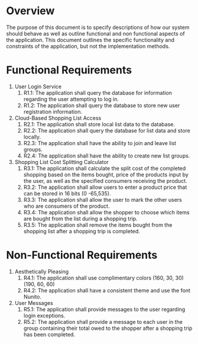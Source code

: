 # Overview
The purpose of this document is to specify descriptions of how our system should behave as well as outline functional and non functional aspects of the application. This document outlines the specific functionality and constraints of the application, but not the implementation methods. 

# Functional Requirements
1. User Login Service
    1. R1.1: The application shall query the database for information regarding the user attempting to log in.
    1. R1.2: The application shall query the database to store new user registration information.
1. Cloud-Based Shopping List Access
    1. R2.1: The application shall store local list data to the database. 
    1. R2.2: The application shall query the database for list data and store locally.
    1. R2.3: The application shall have the ability to join and leave list groups. 
    1. R2.4: The application shall have the ability to create new list groups. 
1. Shopping List Cost Splitting Calculator
    1. R3.1: The application shall calculate the split cost of the completed shopping based on the items bought, price of the products input by the user, as well as the specified consumers receiving the product.
    1. R3.2: The application shall allow users to enter a product price that can be stored in 16 bits (0 -65,535).
    1. R3.3: The application shall allow the user to mark the other users who are consumers of the product. 
    1. R3.4: The application shall allow the shopper to choose which items are bought from the list during a shopping trip.
    1. R3.5: The application shall remove the items bought from the shopping list after a shopping trip is completed. 

# Non-Functional Requirements
1. Aesthetically Pleasing
    1. R4.1: The application shall use complimentary colors (160, 30, 30) (190, 60, 60)
    1. R4.2: The application shall have a consistent theme and use the font Nunito.
1. User Messages
    1. R5.1: The application shall provide messages to the user regarding login exceptions.   
    1. R5.2: The application shall provide a message to each user in the group containing their total owed to the shopper after a shopping trip has been completed. 
